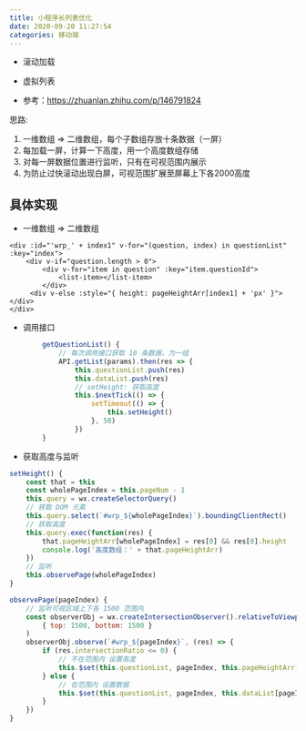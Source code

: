 ```yaml
---
title: 小程序长列表优化
date: 2020-09-20 11:27:54
categories: 移动端
---
```


* 滚动加载
* 虚拟列表

* 参考：https://zhuanlan.zhihu.com/p/146791824

<!--more-->

思路:

1. 一维数组 => 二维数组，每个子数组存放十条数据（一屏）
2. 每加载一屏，计算一下高度，用一个高度数组存储
3. 对每一屏数据位置进行监听，只有在可视范围内展示
4. 为防止过快滚动出现白屏，可视范围扩展至屏幕上下各2000高度

## 具体实现

* 一维数组 => 二维数组

```vue
<div :id="'wrp_' + index1" v-for="(question, index) in questionList" :key="index">
	<div v-if="question.length > 0">
		<div v-for="item in question" :key="item.questionId">
            <list-item></list-item>
		</div>
     <div v-else :style="{ height: pageHeightArr[index1] + 'px' }"></div>
</div>
```

* 调用接口

```js
		getQuestionList() {
            // 每次调用接口获取 10 条数据，为一组
            API.getList(params).then(res => {
                this.questionList.push(res)
                this.dataList.push(res)
                // setHeight: 获取高度
                this.$nextTick(() => {
                    setTimeout(() => {
                        this.setHeight()
                    }, 50)
                })
        }
```

* 获取高度与监听

```js
setHeight() {
	const that = this
	const wholePageIndex = this.pageNum - 1
	this.query = wx.createSelectorQuery()
    // 获取 DOM 元素
	this.query.select(`#wrp_${wholePageIndex}`).boundingClientRect()
    // 获取高度
	this.query.exec(function(res) {
		that.pageHeightArr[wholePageIndex] = res[0] && res[0].height
		console.log('高度数组：' + that.pageHeightArr)
	})
    // 监听
	this.observePage(wholePageIndex)
}

observePage(pageIndex) {
    // 监听可视区域上下各 1500 范围内
	const observerObj = wx.createIntersectionObserver().relativeToViewport(
		{ top: 1500, bottom: 1500 }
    )
	observerObj.observe(`#wrp_${pageIndex}`, (res) => {
		if (res.intersectionRatio <= 0) {
            // 不在范围内 设置高度
			this.$set(this.questionList, pageIndex, this.pageHeightArr[pageIndex])
		} else {
            // 在范围内 设置数据
			this.$set(this.questionList, pageIndex, this.dataList[pageIndex])
		}
	})
}
```

